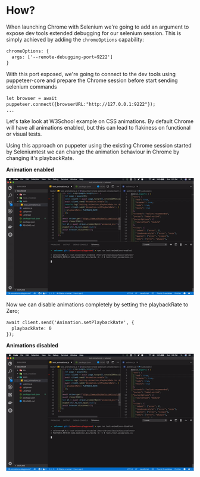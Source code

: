 # How?
When launching Chrome with Selenium we're going to add an argument to expose dev tools extended debugging for our selenium session. This is simply achieved by adding the `chromeOptions` capability:
```
chromeOptions: {
  args: ['--remote-debugging-port=9222']
}
```
With this port exposed, we're going to connect to the dev tools using puppeteer-core and prepare the Chrome session before start sending selenium commands
```
let browser = await puppeteer.connect({browserURL:"http://127.0.0.1:9222"});
...
```
Let's take look at W3School example on CSS animations. By default Chrome will have all animations enabled, but this can lead to flakiness on functional or visual tests. 

Using this approach on puppeter using the existing Chrome session started by Seleniumtest we can change the animation behaviour in Chrome by changing it's playbackRate. 

**Animation enabled**

<img src="https://github.com/vrunoa/seleneer/blob/master/docs/animation-enabled.gif?raw=true" />

Now we can disable animations completely by setting the playbackRate to Zero;
```
await client.send('Animation.setPlaybackRate', {
  playbackRate: 0
});
```

**Animations disabled**

<img src="https://github.com/vrunoa/seleneer/blob/master/docs/animation-disabled.gif?raw=true" />
